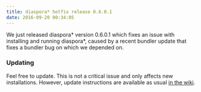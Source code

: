 ```yaml
---
title: diaspora* hotfix release 0.6.0.1
date: 2016-09-20 00:34:05
---
```


We just released diaspora\* version 0.6.0.1 which fixes an issue with installing and running diaspora\*, caused by a recent bundler update that fixes a bundler bug on which we depended on.

### Updating

Feel free to update. This is not a critical issue and only affects new installations. However, update instructions are available as usual [in the wiki](https://wiki.diasporafoundation.org/Updating).
